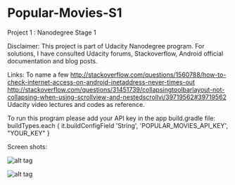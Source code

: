 # Popular-Movies-S1
Project 1 : Nanodegree Stage 1

Disclaimer: 
This project is part of Udacity Nanodegree program. For solutions, I have consulted Udacity forums, Stackoverflow, 
Android official documentation and blog posts.

Links: To name a few
http://stackoverflow.com/questions/1560788/how-to-check-internet-access-on-android-inetaddress-never-times-out
http://stackoverflow.com/questions/31451739/collapsingtoolbarlayout-not-collapsing-when-using-scrollview-and-nestedscrollvi/39719562#39719562
Udacity video lectures and codes as reference.


To run this program please add your API key in the app build.gradle file:
buildTypes.each {
            it.buildConfigField 'String', 'POPULAR_MOVIES_API_KEY', "YOUR_KEY"
        }


Screen shots:

![alt tag](https://www.dropbox.com/s/454hcv718emo1kb/device-2016-09-28-010534.png?dl=0 "Main Movies Screen")

![alt tag](https://www.dropbox.com/s/q51bnxye9v8ield/device-2016-09-28-010457.png?dl=0 "Movie details Screen")

